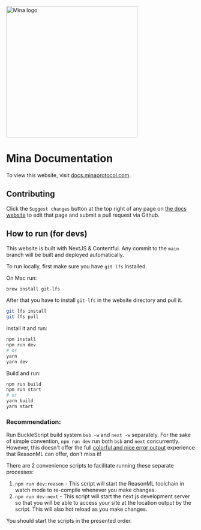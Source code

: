 <img src="https://github.com/MinaProtocol/docs/blob/main/public/static/img/svg/mina-wordmark-redviolet.svg" width="350" alt="Mina logo">

# Mina Documentation

To view this website, visit [docs.minaprotocol.com](https://docs.minaprotocol.com/).

## Contributing

Click the `Suggest changes` button at the top right of any page on [the docs website](https://docs.minaprotocol.com/) to edit that page and submit a pull request via Github.

## How to run (for devs)

This website is built with NextJS & Contentful. Any commit to the `main` branch will be built and deployed automatically.

To run locally, first make sure you have `git lfs` installed. 

On Mac run:

```bash
brew install git-lfs
```

After that you have to install `git-lfs` in the website directory and pull it.
```bash
git lfs install
git lfs pull
```

Install it and run:

```bash
npm install
npm run dev
# or
yarn
yarn dev
```

Build and run:

```bash
npm run build
npm run start
# or
yarn build
yarn start
```

### Recommendation:

Run BuckleScript build system `bsb -w` and `next -w` separately. For the sake
of simple convention, `npm run dev` run both `bsb` and `next` concurrently.
However, this doesn't offer the full [colorful and nice
error
output](https://reasonml.github.io/blog/2017/08/25/way-nicer-error-messages.html)
experience that ReasonML can offer, don't miss it!

There are 2 convenience scripts to facilitate running these separate processes:

1. `npm run dev:reason` - This script will start the ReasonML toolchain in
   watch mode to re-compile whenever you make changes.
2. `npm run dev:next` - This script will start the next.js development server
   so that you will be able to access your site at the location output by the
   script. This will also hot reload as you make changes.

You should start the scripts in the presented order.
